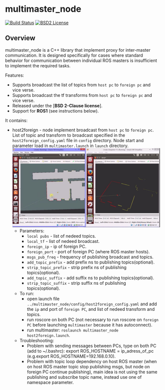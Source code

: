 multimaster_node
====================================================

[![Build Status](https://travis-ci.org/Dtananaev/ROS_nodes.svg?branch=master)](https://travis-ci.org/Dtananaev/ROS_nodes)
[![BSD2 License](http://img.shields.io/badge/license-BSD2-brightgreen.svg)](https://github.com/Dtananaev/ROS_nodes/blob/master/LICENSE.md) 

## Overview

multimaster_node is a C++ library that implement proxy for inter-master communication. It is designed specifically for cases where standard behavior for communication between individual ROS masters is insufficient to implement the required tasks.

Features:
- Supports broadcast the list of topics from `host pc` to `foreign pc` and vice verse.
- Supports broadcast the tf transforms from `host pc` to `foreign pc` and vice verse.
- Released under the [**BSD 2-Clause license**].
- Support for **ROS1** (see instructions below).

It contains:

* host2foreign - node implement broadcast from `host pc` to `foreign pc`. List of topic and transform to broadcast specified in the `host2foreign_config.yaml` file in `config` directory. Node start and parameter load in `multimaster.launch` in `launch` directory. 
 [![multimaster](https://github.com/Dtananaev/ROS_nodes/blob/master/pictures/mm.JPG)](https://www.youtube.com/watch?v=VnkDEB2HQ4E&feature=youtu.be)
     * Parameters:
         * `local pubs` - list of nedeed topics.
         * `local_tf` - list of nedeed broadcast.
         * `foreign_ip` - ip of foreign PC.
         * `foreign_port` - port of foreign PC (where ROS master hosts).
         * `msgs_pub_freq` - frequency of publishing broadcast and topics.
         * `add_topic_prefix` - add prefix ns to publishing topics(optional).
         * `strip_topic_prefix` - strip prefix ns of publishing topics(optional).
         * `add_topic_suffix` - add suffix ns to publishing topics(optional).
         * `strip_topic_suffix` - strip suffix ns of publishing topics(optional).
     * To run: 
         * open launch file `../multimaster_node/config/host2foreign_config.yaml` and add the `ip` and port of `foreign PC`, and list of nedeed transform and topics. 
         * run roscore on both PC (not necessary to run roscore on `foreign PC` before launching `multimaster` because it has autoconnect).
         * run multimaster: `roslaunch multimaster_node host2foreign.launch`.
     * Troubleshooting: 
         * Problem with sending messages between PCs, type on both PC (add to ~/.bashrc): export ROS_HOSTNAME = ip_adress_of_pc (e.g.export ROS_HOSTNAME=192.168.0.10).
         * Problem with topic loop dependency on host ROS master (when on host ROS master topic stop publishing msgs, but node on foreign PC continue publishing), main idea is not using the same publishing and subscribe topic name, instead use one of namespace parameter.
